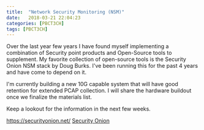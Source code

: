 ```yaml
---
title:  "Network Security Monitoring (NSM)"
date:   2018-03-21 22:04:23
categories: [PBCT3CH]
tags: [PBCT3CH]
---
```


Over the last year few years I have found myself implementing a combination of Security point products and Open-Source tools to supplement.  My favorite collection of open-source tools is the Security Onion NSM stack by Doug Burks.  I've been running this for the past 4 years and have come to depend on it.

I'm currently building a new 10G capable system that will have good retention for extended PCAP collection.  I will share the hardware buildout once we finalize the materials list.

Keep a lookout for the information in the next few weeks.

https://securityonion.net/
[Security Onion](https://securityonion.net/)
